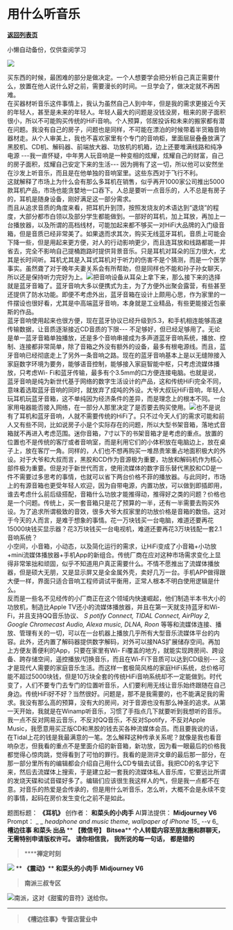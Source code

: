 # 用什么听音乐

[**返回列表页**](/gzh/槽边往事)

小懒自动备份，仅供查阅学习

![](https://mmbiz.qpic.cn/mmbiz_jpg/Ia6gU9JNtkoHs21NIwJQ25Q7ic0OsgBs4ejBxhuH9ib5D2FF9uogV7ebWzwGU0QZeia9jaMT9zWa4etic4JZH5aZRw/640?wx_fmt=jpeg&from;=appmsg)

买东西的时候，最困难的部分是做决定。一个人想要学会把分析自己真正需要什么，放置在他人说什么好之前，需要漫长的时间。一旦学会了，做决定就不再困难。  
在买器材听音乐这件事情上，我认为虽然自己人到中年，但是我的需求更接近今天的年轻人，甚至是未来的年轻人。年轻人最大的问题是没钱没房，租来的房子面积很小，所以不可能购买传统的HiFi音响。个人预算，邻居投诉和未来的搬家都有潜在问题。我没有自己的房子，问题也是同样，不可能在漂泊的时候带着半货箱音响器材走。从个人审美上，我也不喜欢家里有个专门的音响柜，里面层层叠叠放满了黑胶机、CD机、解码器、前端放大器、功放机的机箱，边上还要堆满线路和纯净电源
---我一直怀疑，中年男人玩音响是一种变相的炫耀，炫耀自己的财富，自己的房子面积，炫耀自己安定下来的生活---
因为拥有了这一切，所以他可以安然坐在沙发上听音乐，而且是在他单独的音响室里。这些东西对于飞行不利。  
这就解释了市场上为什么会有那么多耳机在销售，似乎再开1000家公司推出5000款耳机产品，市场也能贪婪地一口吞下。人总是要听一点音乐的，人不总是有房子的，耳机是随身设备，刚好满足这一部分需求。  
而且从追求音质的角度来看，把耳机升到顶，按照发烧友的术语达到“退烧”的程度，大部分都市白领以及部分学生都能做到。一部好的耳机，加上耳放，再加上一台播放器，以及所谓的高档线材，可能加起来都不够买一对HiFi大品牌的入门级音箱，但是音质已经非常美了。如果退而求其次，购买无线蓝牙耳机，音质上可能会下降一些，但是用起来更方便，对人的行动影响更少，而且连耳放和线路都能一并省去，完全不影响自己提桶跑路时提供背景音乐。只是耳机对耳朵的压力很大，尤其是长时间听。耳机尤其是入耳式耳机对于听力的伤害不是个猜测，而是一个医学事实。虽然聋了对于晚年夫妻关系会有所帮助，但是同样也不能和孙子孙女聊天，所以还是保持听力完好为上。![](https://mmbiz.qpic.cn/mmbiz_jpg/Ia6gU9JNtkoHs21NIwJQ25Q7ic0OsgBs4Cwp88t2ricYSx0Vx65ibfoWcABcwLcnR5JK7nfTYlqWfFOONtqGIod4Q/640?wx_fmt=jpeg&from;=appmsg)把音响设备从耳朵上拿下来，那么接下来的选择就是蓝牙音箱了。蓝牙音响大多以便携式为主，为了方便外出聚会露营，有些甚至还提供了防水功能。即便不考虑外出，蓝牙音箱在设计上颇用心思，作为家里的一件摆设也很好看，尤其是中高端蓝牙音响，本身就是工业精品，有些更能接近包豪斯的作品。  
蓝牙音响使用起来也很方便，现在蓝牙协议已经升级到5.3，和手机相连能够高速传输数据，让音质逐渐接近CD音质的下限---
不足够好，但已经足够用了。无论是单一蓝牙音箱单独播放，还是多个音响串接成为多声道蓝牙音响系统，播放、控制、连接都非常简单，除了音箱之外没有额外的设备，最多有根电源线。而且，蓝牙音响已经彻底走上了另外一条音响之路。现在的蓝牙音响基本上是以无缝隙接入家庭数字环境为要务，能够语音控制，能够接入家庭智能中枢，只考虑流媒体播放，只考虑Wi-
Fi和蓝牙传输，最多有个3.5mm的口方便连接电脑。也就是说，蓝牙音响是纯为新世代基于网络的数字生活设计的产品，这和传统HiFi完全不同，意味着选取蓝牙音响的同时，就放弃了成吨的外设。大爷大叔玩HiFi音响，年轻人玩耳机玩蓝牙音箱，这不单纯因为经济条件的差异，而是理念上的根本不同。一台家用电器能否接入网络，在一部分人那里决定了是否要去购买使用。![](https://mmbiz.qpic.cn/mmbiz_jpg/Ia6gU9JNtkoHs21NIwJQ25Q7ic0OsgBs43bbernYu271W4HgW52Y9CMJorDxzpY0gII4dceibkrsXFw5uSakeDOA/640?wx_fmt=jpeg&from;=appmsg)也不是说有了耳机和蓝牙音响，人就不需要传统的HiFi了。只不过今天人们的需求可能和前人又有些不同，比如说房子小是个实际存在的问题，所以大型书架音箱，落地式音箱就不再进入考虑范围。迷你音箱，7寸以下的书架音箱才是考虑的重点。放置的位置也不是传统的客厅或者音响室，而是利用它们的小体积放在电脑边上，放在桌子上，放在客厅一角。同样的，人们也不想再购买一堆昂贵笨重占地面积极大的外设。对于大爷和大叔而言，黑胶和CD作为音源极为重要，功放和解码机作为核心部件极为重要。但是对于新世代而言，使用流媒体的数字音乐替代黑胶和CD是一件不需要过多思考的事情，也就可以省下两台价格不菲的播放器。与此同时，市场上的有源音箱也更受年轻人欢迎，因为自带电源，内置功放，可以做到即插即用，谁去考虑什么前后级搭配，音箱什么功放才能推得动，推得好之类的问题？价格也是一个问题。传统上，买一套音箱只是花了预算的一半，还有一半需要去购买外设。为了追求所谓极致的音效，很多大爷大叔家里的功放价格是音箱的数倍。这对于今天的人而言，是难于想象的事情。花一万块钱买一台电脑，难道还要再花15000块钱买显示器？花3万块钱买一台电视机，难道还要再花3万块钱配一套2.1音响系统？  
小空间，小音箱，小动态，以及简化运行的需求，让HiFi变成了小音箱+小功放+mini流媒体播放器+手机App的新组合。传统厂商在应对这种市场需求变化上显得非常笨拙和顽固，似乎不知道用户真正需要什么。不情不愿推出了流媒体播放器，但是硕大无朋，又是显示屏又是全金属外壳，卖好几万一台。手机APP做得跟大便一样，界面只适合音响工程师调试平衡用，正常人根本不明白使用逻辑是什么。  
反而是一些名不见经传的小厂商正在这个领域内快速崛起，他们制造半本书大小的功放机，制造比Apple TV还小的流媒体播放器，并且在第一天就支持蓝牙和Wi-
Fi，并且支持QQ音乐协议、 _S_ _potify Connect, TIDAL Connect, AirPlay 2, Google
Chromecast Audio, Alexa music, DLNA, Roon_
等等和流媒体连接、播放、管理有关的一切，可以在一台机器上播放几乎所有大型音乐流媒体平台的内容。此外，还内置了解码器提供数字解码，对外可以接NAS扩展储存空间。再加上方便友善便利的App，只要在家里有Wi-
Fi覆盖的地方，就能实现跨房间、跨设备、跨存储空间，遥控播放/切换音乐，而且在Wi-Fi下音质可以达到CD级别---
这才是现代人需要的家庭音乐生活。而这样一套极简风格的家庭HiFi系统，总价格可能不超过5000块钱，但是10万块全套的传统HiFi音响系统却不一定能做到。时代变了，人们不要专门去专门的位置听音乐，人们要利用无线让音乐始终跟随在自己身边。传统HiFi好不好？当然很好。问题是，那不是我需要的，也不能满足我的需求。我没有那么高的预算，没有大的房间，对于音源也没有那么神圣的追求。从第一天开始，我就是在Winamp听音乐，习惯了手指点几下就要听到我想听的音乐。我一点不反对网易云音乐，不反对QQ音乐，不反对Spotify，不反对Apple
Music，我愿意用买正版CD和黑胶的钱去买各种流媒体会员。而且要我说的话，在Tidal上花的钱是我最满意的一笔。怎么解释这种传承关系呢？就像是我也看音响杂志，但我看的重点不是里面介绍的新音箱，新功放，因为看一眼最后的价格我都觉得心惊肉跳，觉得看到了可怕的罪行。我看的是测评文章的最后那一部分，在那一部分里所有的编辑都会介绍自己用什么CD专辑去试音。我把CD的名字记下来，然后去流媒体上搜索，于是建立起一套我的流媒体私人音乐库，它要远比所谓的发烧天碟和试音碟好多了。编辑们应该很生我这样人的气，但是我一点都不在意。对音乐的热爱是会传承的，但是用什么听音乐，怎么听，大概不会是永续不变的事情，起码在房价发生变化之前不是如此。  
  
题图标题： **《耳机》** 创作者： **和菜头的小肉手** AI算法提供： **Midjourney V6** Prompt： _ _
_headphone and music theme, wallpaper of iPhone 15__ \--v 6_ **槽边往事** **和菜头
出品** ** **【微信号】** **Bitsea**** **个人转载内容至朋友圈和群聊天，无需特别申请版权许可。** **请你相信我，**
**我所说的每一句话，** **都是错的**

>  ******禅定时刻**

![](https://mmbiz.qpic.cn/mmbiz_jpg/Ia6gU9JNtkoHs21NIwJQ25Q7ic0OsgBs4ucQIzzCZVMzFoty3cphsuUwAT9iaCN6xyHYrTnRvzlHx2vB2Rnxakqw/640?wx_fmt=jpeg&from;=appmsg)
** **《震动》**** **和菜头的小肉手** **Midjourney V6**

>  **南派三叔专区**

![](https://mmbiz.qpic.cn/mmbiz_jpg/Ia6gU9JNtkoHs21NIwJQ25Q7ic0OsgBs4iboBafNvsgVz70S6XpiaanRibN9SorYR4UyrAgCBABzgGwnPo4YFCaibkw/640?wx_fmt=jpeg&from;=appmsg)南派，这对《甜蜜的音符》送给你。
****

>  **《槽边往事》专营店营业中**

  
  

